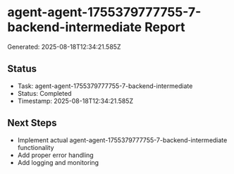 # agent-agent-1755379777755-7-backend-intermediate Report

Generated: 2025-08-18T12:34:21.585Z

## Status
- Task: agent-agent-1755379777755-7-backend-intermediate
- Status: Completed
- Timestamp: 2025-08-18T12:34:21.585Z

## Next Steps
- Implement actual agent-agent-1755379777755-7-backend-intermediate functionality
- Add proper error handling
- Add logging and monitoring
